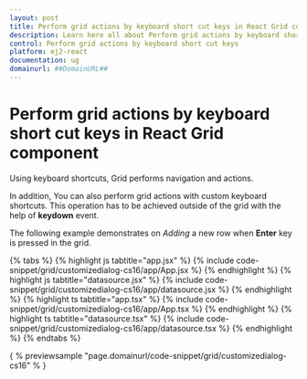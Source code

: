 ```yaml
---
layout: post
title: Perform grid actions by keyboard short cut keys in React Grid component | Syncfusion
description: Learn here all about Perform grid actions by keyboard short cut keys in Syncfusion React Grid component of Syncfusion Essential JS 2 and more.
control: Perform grid actions by keyboard short cut keys 
platform: ej2-react
documentation: ug
domainurl: ##DomainURL##
---
```


# Perform grid actions by keyboard short cut keys in React Grid component

Using keyboard shortcuts, Grid performs navigation and actions.

In addition, You can also perform grid actions with custom keyboard shortcuts. This operation has to be achieved outside of the grid with the help of **keydown** event.

The following example demonstrates on *Adding* a new row when **Enter** key is pressed in the grid.

{% tabs %}
{% highlight js tabtitle="app.jsx" %}
{% include code-snippet/grid/customizedialog-cs16/app/App.jsx %}
{% endhighlight %}
{% highlight js tabtitle="datasource.jsx" %}
{% include code-snippet/grid/customizedialog-cs16/app/datasource.jsx %}
{% endhighlight %}
{% highlight ts tabtitle="app.tsx" %}
{% include code-snippet/grid/customizedialog-cs16/app/App.tsx %}
{% endhighlight %}
{% highlight ts tabtitle="datasource.tsx" %}
{% include code-snippet/grid/customizedialog-cs16/app/datasource.tsx %}
{% endhighlight %}
{% endtabs %}

{ % previewsample "page.domainurl/code-snippet/grid/customizedialog-cs16" % }
